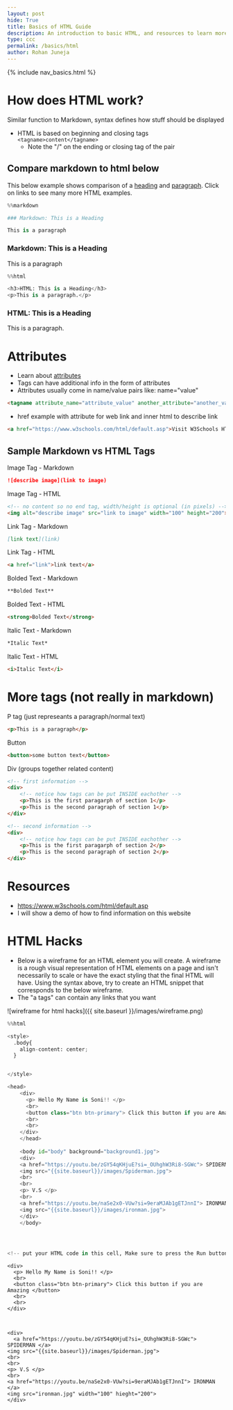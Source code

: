 ```yaml
---
layout: post
hide: True
title: Basics of HTML Guide
description: An introduction to basic HTML, and resources to learn more.
type: ccc
permalink: /basics/html
author: Rohan Juneja
---
```


{% include nav_basics.html %}


# How does HTML work?
Similar function to Markdown, syntax defines how stuff should be displayed
- HTML is based on beginning and closing tags `<tagname>content</tagname>`
  - Note the "/" on the ending or closing tag of the pair

## Compare markdown to html below
This below example shows comparison of a [heading](https://www.w3schools.com/html/html_headings.asp) and [paragraph](https://www.w3schools.com/html/html_paragraphs.asp).  Click on links to see many more HTML examples.


```python
%%markdown

### Markdown: This is a Heading

This is a paragraph

```



### Markdown: This is a Heading

This is a paragraph




```python
%%html

<h3>HTML: This is a Heading</h3>
<p>This is a paragraph.</p>
```



<h3>HTML: This is a Heading</h3>
<p>This is a paragraph.</p>



# Attributes
- Learn about [attributes](https://www.w3schools.com/html/html_attributes.asp) 
- Tags can have additional info in the form of attributes
- Attributes usually come in name/value pairs like: name="value"

```html
<tagname attribute_name="attribute_value" another_attribute="another_value">inner html text</tagname>
```

- href example with attribute for web link and inner html to describe link

```html
<a href="https://www.w3schools.com/html/default.asp">Visit W3Schools HTML Page</a>
```

## Sample Markdown vs HTML Tags
Image Tag - Markdown

```md
![describe image](link to image)
```

Image Tag - HTML

```html
<!-- no content so no end tag, width/height is optional (in pixels) -->
<img alt="describe image" src="link to image" width="100" height="200">
```

Link Tag - Markdown

```md
[link text](link)
```

Link Tag - HTML

```html
<a href="link">link text</a>
```

Bolded Text - Markdown

```md
**Bolded Text**
```

Bolded Text - HTML

```md
<strong>Bolded Text</strong>
```

Italic Text - Markdown

```md
*Italic Text*
```

Italic Text - HTML

```md
<i>Italic Text</i>
```

# More tags (not really in markdown)
P tag (just represeants a paragraph/normal text)

```html
<p>This is a paragraph</p>
```

Button

```html
<button>some button text</button>
```

Div (groups together related content)

```html
<!-- first information -->
<div>
    <!-- notice how tags can be put INSIDE eachother -->
    <p>This is the first paragarph of section 1</p>
    <p>This is the second paragraph of section 1</p>
</div>

<!-- second information -->
<div>
    <!-- notice how tags can be put INSIDE eachother -->
    <p>This is the first paragarph of section 2</p>
    <p>This is the second paragraph of section 2</p>
</div>
```



# Resources
- https://www.w3schools.com/html/default.asp
- I will show a demo of how to find information on this website

# HTML Hacks
- Below is a wireframe for an HTML element you will create. A wireframe is a rough visual representation of HTML elements on a page and isn't necessarily to scale or have the exact styling that the final HTML will have. Using the syntax above, try to create an HTML snippet that corresponds to the below wireframe.
- The "a tags" can contain any links that you want

![wireframe for html hacks]({{ site.baseurl }}/images/wireframe.png)


```python
%%html

<style>
  .body{
    align-content: center;
  }


</style>

<head>
    <div>
      <p> Hello My Name is Soni!! </p>
      <br>
      <button class="btn btn-primary"> Click this button if you are Amazing </button>
      <br>
      <br>
    </div>
    </head>
    
    <body id="body" background="background1.jpg">
    <div>
    <a href="https://youtu.be/zGY54qKHjuE?si=_OUhghW3Ri8-SGWc"> SPIDERMAN </a>
    <img src="{{site.baseurl}}/images/Spiderman.jpg">
    <br>
    <br>
    <p> V.S </p>
    <br>
    <a href="https://youtu.be/naSe2x0-VUw?si=9eraMJAb1gETJnnI"> IRONMAN </a>
    <img src="{{site.baseurl}}/images/ironman.jpg">
    </div>
    </body>




<!-- put your HTML code in this cell, Make sure to press the Run button to see your results below -->
```




    <div>
      <p> Hello My Name is Soni!! </p>
      <br>
      <button class="btn btn-primary"> Click this button if you are Amazing </button>
      <br>
      <br>
    </div>



    <div>
      <a href="https://youtu.be/zGY54qKHjuE?si=_OUhghW3Ri8-SGWc"> SPIDERMAN </a>
    <img src="{{site.baseurl}}/images/Spiderman.jpg">
    <br>
    <br>
    <p> V.S </p>
    <br>
    <a href="https://youtu.be/naSe2x0-VUw?si=9eraMJAb1gETJnnI"> IRONMAN </a>
    <img src="ironman.jpg" width="100" hieght="200">
    </div>





<!-- put your HTML code in this cell, Make sure to press the Run button to see your results below -->




```python

```
